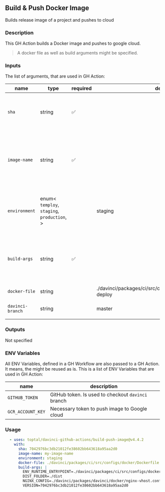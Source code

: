 ## Build & Push Docker Image

Builds release image of a project and pushes to cloud

### Description

This GH Action builds a Docker image and pushes to google cloud.

> A docker file as well as build arguments might be specified.

### Inputs

The list of arguments, that are used in GH Action:

| name             | type                                                        | required | default                                                        | description                                                                                |
| ---------------- | ----------------------------------------------------------- | -------- | -------------------------------------------------------------- | ------------------------------------------------------------------------------------------ |
| `sha`            | string                                                      | ✅        |                                                                | Commit hash that will be used as a tag for the Docker image                                |
| `image-name`     | string                                                      | ✅        |                                                                | Name of the Docker image. Might be used in the next steps (for ex.: deploy a Docker image) |
| `environment`    | enum<<br/>`temploy`,<br/>`staging`,<br/>`production`,<br/>> |          | staging                                                        | Determines additional procedures while creating a Docker image.                            |
| `build-args`     | string                                                      | ✅        |                                                                | Multiline string to describe build arguments that will be used during dockerization        |
| `docker-file`    | string                                                      |          | ./davinci/packages/ci/src/configs/docker/Dockerfile.gha-deploy | pathname to Docker file                                                                    |
| `davinci-branch` | string                                                      |          | master                                                         | Custom davinci branch                                                                      |

### Outputs

Not specified

### ENV Variables

All ENV Variables, defined in a GH Workflow are also passed to a GH Action. It means, the might be reused as is.
This is a list of ENV Variables that are used in GH Action:

| name              | description                                        |
| ----------------- | -------------------------------------------------- |
| `GITHUB_TOKEN`    | GitHub token. Is used to checkout `davinci` branch |
| `GCR_ACCOUNT_KEY` | Necessary token to push image to Google cloud      |

### Usage

```yaml
  - uses: toptal/davinci-github-actions/build-push-image@v4.4.2
    with:
      sha: 7042976bc3db21012fe38602bb643618a95aa2d0
      image-name: my-image-name
      environment: staging
      docker-file: ./davinci/packages/ci/src/configs/docker/Dockerfile.gha-deploy
      build-args: |
        ENV_RUNTIME_ENTRYPOINT=./davinci/packages/ci/src/configs/docker/env-runtime.entrypoint.sh
        DIST_FOLDER=./dist
        NGINX_CONFIG=./davinci/packages/davinci/docker/nginx-vhost.conf
        VERSION=7042976bc3db21012fe38602bb643618a95aa2d0
```
